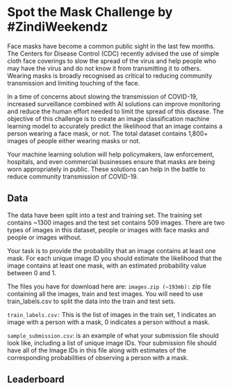 # Spot the Mask Challenge by #ZindiWeekendz
Face masks have become a common public sight in the last few months. The Centers for Disease Control (CDC) recently advised the use of simple cloth face coverings to slow the spread of the virus and help people who may have the virus and do not know it from transmitting it to others. Wearing masks is broadly recognised as critical to reducing community transmission and limiting touching of the face.

In a time of concerns about slowing the transmission of COVID-19, increased surveillance combined with AI solutions can improve monitoring and reduce the human effort needed to limit the spread of this disease. The objective of this challenge is to create an image classification machine learning model to accurately predict the likelihood that an image contains a person wearing a face mask, or not. The total dataset contains 1,800+ images of people either wearing masks or not.

Your machine learning solution will help policymakers, law enforcement, hospitals, and even commercial businesses ensure that masks are being worn appropriately in public. These solutions can help in the battle to reduce community transmission of COVID-19.

## Data
The data have been split into a test and training set. The training set contains ~1300 images and the test set contains 509 images. There are two types of images in this dataset, people or images with face masks and people or images without.

Your task is to provide the probability that an image contains at least one mask. For each unique image ID you should estimate the likelihood that the image contains at least one mask, with an estimated probability value between 0 and 1.

The files you have for download here are:
`images.zip (~193mb):` zip file containing all the images, train and test images. You will need to use train_labels.csv to split the data into the train and test sets.

`train_labels.csv:` This is the list of images in the train set, 1 indicates an image with a person with a mask, 0 indicates a person without a mask.

`sample_submission.csv`: is an example of what your submission file should look like, including a list of unique image IDs. Your submission file should have all of the Image IDs in this file along with estimates of the corresponding probabilities of observing a person with a mask.

## Leaderboard
